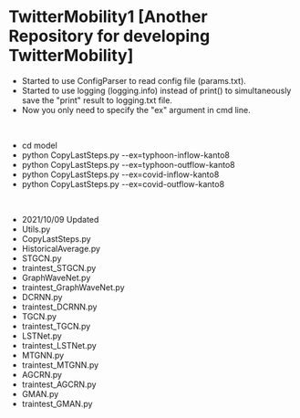 # TwitterMobility1 [Another Repository for developing TwitterMobility]
* Started to use ConfigParser to read config file (params.txt). 
* Started to use logging (logging.info) instead of print() to simultaneously save the "print" result to logging.txt file.
* Now you only need to specify the "ex" argument in cmd line.

<br>

* cd model
* python CopyLastSteps.py --ex=typhoon-inflow-kanto8
* python CopyLastSteps.py --ex=typhoon-outflow-kanto8
* python CopyLastSteps.py --ex=covid-inflow-kanto8
* python CopyLastSteps.py --ex=covid-outflow-kanto8

<br>

* 2021/10/09 Updated
* Utils.py
* CopyLastSteps.py
* HistoricalAverage.py
* STGCN.py
* traintest_STGCN.py
* GraphWaveNet.py
* traintest_GraphWaveNet.py
* DCRNN.py
* traintest_DCRNN.py
* TGCN.py
* traintest_TGCN.py
* LSTNet.py
* traintest_LSTNet.py
* MTGNN.py
* traintest_MTGNN.py
* AGCRN.py
* traintest_AGCRN.py
* GMAN.py
* traintest_GMAN.py

